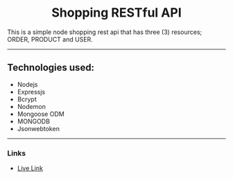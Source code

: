 <h1 style= "text-align:center">Shopping RESTful API</h1>

This is a simple node shopping rest api that has three (3) resources; ORDER, PRODUCT and USER.

---

## Technologies used:

* Nodejs
* Expressjs
* Bcrypt
* Nodemon
* Mongoose ODM
* MONGODB
* Jsonwebtoken

---

### Links

* [Live Link](www.render.com)

